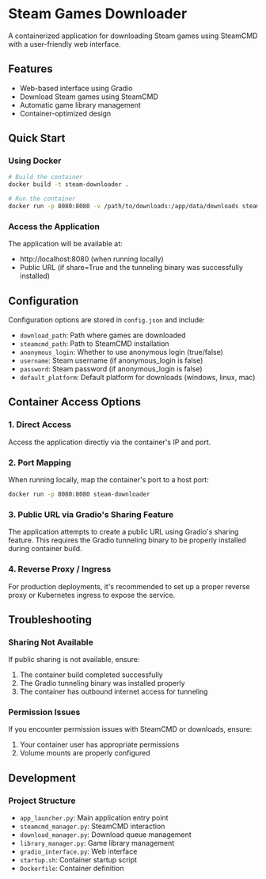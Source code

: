 # Steam Games Downloader

A containerized application for downloading Steam games using SteamCMD with a user-friendly web interface.

## Features

- Web-based interface using Gradio
- Download Steam games using SteamCMD
- Automatic game library management
- Container-optimized design

## Quick Start

### Using Docker

```bash
# Build the container
docker build -t steam-downloader .

# Run the container
docker run -p 8080:8080 -v /path/to/downloads:/app/data/downloads steam-downloader
```

### Access the Application

The application will be available at:
- http://localhost:8080 (when running locally)
- Public URL (if share=True and the tunneling binary was successfully installed)

## Configuration

Configuration options are stored in `config.json` and include:

- `download_path`: Path where games are downloaded
- `steamcmd_path`: Path to SteamCMD installation
- `anonymous_login`: Whether to use anonymous login (true/false)
- `username`: Steam username (if anonymous_login is false)
- `password`: Steam password (if anonymous_login is false)
- `default_platform`: Default platform for downloads (windows, linux, mac)

## Container Access Options

### 1. Direct Access
Access the application directly via the container's IP and port.

### 2. Port Mapping
When running locally, map the container's port to a host port:
```bash
docker run -p 8080:8080 steam-downloader
```

### 3. Public URL via Gradio's Sharing Feature
The application attempts to create a public URL using Gradio's sharing feature. This requires the Gradio tunneling binary to be properly installed during container build.

### 4. Reverse Proxy / Ingress
For production deployments, it's recommended to set up a proper reverse proxy or Kubernetes ingress to expose the service.

## Troubleshooting

### Sharing Not Available
If public sharing is not available, ensure:
1. The container build completed successfully
2. The Gradio tunneling binary was installed properly
3. The container has outbound internet access for tunneling

### Permission Issues
If you encounter permission issues with SteamCMD or downloads, ensure:
1. Your container user has appropriate permissions
2. Volume mounts are properly configured

## Development

### Project Structure
- `app_launcher.py`: Main application entry point
- `steamcmd_manager.py`: SteamCMD interaction
- `download_manager.py`: Download queue management
- `library_manager.py`: Game library management
- `gradio_interface.py`: Web interface
- `startup.sh`: Container startup script
- `Dockerfile`: Container definition 